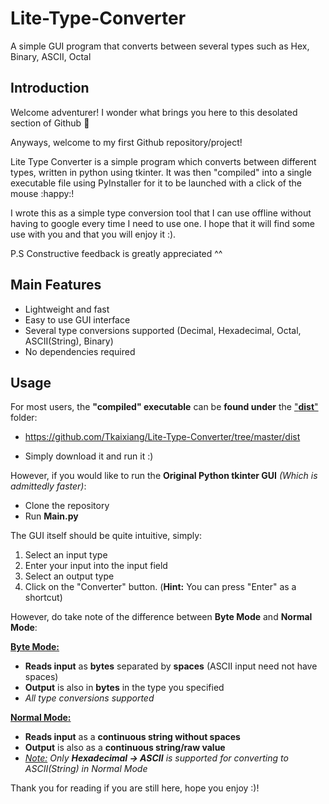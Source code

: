 # Lite-Type-Converter
A simple GUI program that converts between several types such as Hex, Binary, ASCII, Octal



## Introduction

Welcome adventurer! I wonder what brings you here to this desolated section of Github :thinking:

Anyways, welcome to my first Github repository/project!



Lite Type Converter is a simple program which converts between different types, written in python using tkinter. It was then "compiled" into a single executable file using PyInstaller for it to be launched with a click of the mouse :happy:! 



I wrote this as a simple type conversion tool that I can use offline without having to google every time I need to use one. I hope that it will find some use with you and that you will enjoy it :). 



P.S Constructive feedback is greatly appreciated ^^



## Main Features

- Lightweight and fast
- Easy to use GUI interface
- Several type conversions supported (Decimal, Hexadecimal, Octal, ASCII(String), Binary)
- No dependencies required



## Usage

For most users, the **"compiled" executable** can be **found under** the <u>"**dist**"</u> folder:

-  https://github.com/Tkaixiang/Lite-Type-Converter/tree/master/dist 

- Simply download it and run it :)

However, if you would like to run the **Original Python tkinter GUI** *(Which is admittedly faster)*:

- Clone the repository
- Run **Main.py**



The GUI itself should be quite intuitive, simply:

1. Select an input type
2. Enter your input into the input field
3. Select an output type
4. Click on the "Converter" button. (**Hint:** You can press "Enter" as a shortcut)



However, do take note of the difference between **Byte Mode** and **Normal Mode**:

**<u>Byte Mode:</u>** 

- **Reads input** as **bytes** separated by **spaces** (ASCII input need not have spaces)
- **Output** is also in **bytes** in the type you specified
- *All type conversions supported*

**<u>Normal Mode:</u>** 

- **Reads input** as a **continuous string without spaces** 
- **Output** is also as a **continuous string/raw value**
- *<u>Note:</u>* *Only **Hexadecimal -> ASCII** is supported for converting to ASCII(String) in Normal Mode*



Thank you for reading if you are still here, hope you enjoy :)!



